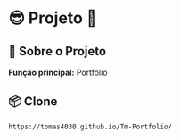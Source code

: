 # 😎 Projeto 🚀

## 📖 Sobre o Projeto  
**Função principal:** Portfólio 

## 📦 Clone 
   ```bash
   https://tomas4030.github.io/Tm-Portfolio/
   
